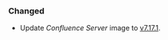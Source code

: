 ### Changed

- Update _Confluence Server_ image to [v7.17.1](https://confluence.atlassian.com/doc/confluence-7-17-release-notes-1108683391.html).
